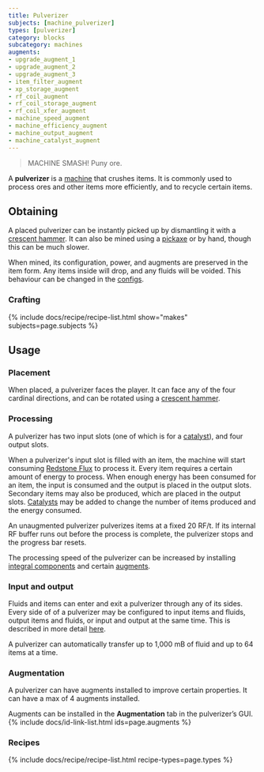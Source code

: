 ```yaml
---
title: Pulverizer
subjects: [machine_pulverizer]
types: [pulverizer]
category: blocks
subcategory: machines
augments:
- upgrade_augment_1
- upgrade_augment_2
- upgrade_augment_3
- item_filter_augment
- xp_storage_augment
- rf_coil_augment
- rf_coil_storage_augment
- rf_coil_xfer_augment
- machine_speed_augment
- machine_efficiency_augment
- machine_output_augment
- machine_catalyst_augment
---
```

> MACHINE SMASH! Puny ore.

A **pulverizer** is a [machine](../machines/) that crushes items. It is commonly
used to process ores and other items more efficiently, and to recycle certain items.

Obtaining
---------

A placed pulverizer can be instantly picked up by dismantling it with a
[crescent hammer](../../thermal-foundation/crescent-hammer/). It can also be
mined using a [pickaxe](https://minecraft.fandom.com/wiki/Pickaxe) or by hand,
though this can be much slower.

When mined, its configuration, power, and augments are preserved in the item
form. Any items inside will drop, and any fluids will be voided. This behaviour
can be changed in the [configs](../../faq#configs).

### Crafting
{% include docs/recipe/recipe-list.html show="makes" subjects=page.subjects %}

Usage
-----

### Placement
When placed, a pulverizer faces the player. It can face any of the four cardinal
directions, and can be rotated using a
[crescent hammer](../../thermal-foundation/crescent-hammer/).

### Processing
A pulverizer has two input slots (one of which is for a
[catalyst](../../thermal-expansion/catalysts#pulverizer)), and four output slots.

When a pulverizer's input slot is filled with an item, the machine will start
consuming [Redstone Flux](/docs/redstone-flux/) to process it. Every item
requires a certain amount of energy to process. When enough energy has been
consumed for an item, the input is consumed and the output is placed in the
output slots. Secondary items may also be produced, which are
placed in the output slots.
[Catalysts](../../thermal-expansion/catalysts#pulverizer) may be added
to change the number of items produced and the energy consumed.

An unaugmented pulverizer pulverizes items at a fixed 20 RF/t. If its internal
RF buffer runs out before the process is complete, the pulverizer stops and the
progress bar resets.

The processing speed of the pulverizer can be increased by installing
[integral components](#augmentation) and certain [augments](#augmentation).

### Input and output
Fluids and items can enter and exit a pulverizer through any of its sides. Every
side of of a pulverizer may be configured to input items and fluids, output
items and fluids, or input and output at the same time. This is described in
more detail [here](../../thermal-expansion/machines#configuration).

A pulverizer can automatically transfer up to 1,000 mB of fluid and up to 64
items at a time.

### Augmentation
A pulverizer can have augments installed to improve certain properties. It can
have a max of 4 augments installed.

Augments can be installed in the **Augmentation** tab in the pulverizer’s GUI.
{% include docs/id-link-list.html ids=page.augments %}

### Recipes
{% include docs/recipe/recipe-list.html recipe-types=page.types %}